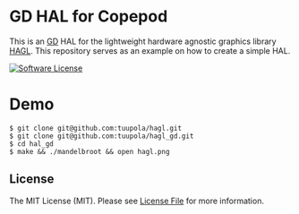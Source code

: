 # GD HAL for Copepod

This is an [GD](https://libgd.github.io/) HAL for the lightweight hardware agnostic graphics library [HAGL](https://github.com/tuupola/hagl). This repository serves as an example on how to create a simple HAL.


[![Software License](https://img.shields.io/badge/license-MIT-brightgreen.svg?style=flat-square)](LICENSE.md)

# Demo

```
$ git clone git@github.com:tuupola/hagl.git
$ git clone git@github.com:tuupola/hagl_gd.git
$ cd hal_gd
$ make && ./mandelbroot && open hagl.png
```

## License

The MIT License (MIT). Please see [License File](LICENSE.md) for more information.
